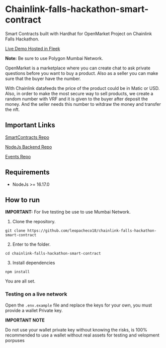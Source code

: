 # Chainlink-falls-hackathon-smart-contract

Smart Contracts built with Hardhat for OpenMarket Project on Chainlink Falls Hackathon.

[Live Demo Hosted in Fleek](https://open-market-chainlink-falls-hackathon.on.fleek.co/#/)

**Note:** Be sure to use Polygon Mumbai Network.

OpenMarket is a marketplace where you can create chat to ask private questions before you want to buy a product. Also as a seller you can make sure that the buyer have the number.

With Chainlink datafeeds the price of the product could be in Matic or USD. Also, in order to make the most secure way to sell products, we create a random number with VRF and it is given to the buyer after deposit the money. And the seller needs this number to witdraw the money and transfer the nft.


## Important Links

[SmartContracts Repo](https://github.com/leopacheco18/chainlink-falls-hackathon-smart-contract)


[NodeJs Backend Repo](https://github.com/leopacheco18/chainlink-falls-hackathon-backend)


[Events Repo](https://github.com/leopacheco18/chainlink-falls-hackathon-events)


## Requirements

* NodeJs >= 16.17.0

## How to run

**IMPORTANT:** For live testing be use to use Mumbai Network.

1. Clone the repository.

`git clone https://github.com/leopacheco18/chainlink-falls-hackathon-smart-contract`


2. Enter to the folder.

`cd chainlink-falls-hackathon-smart-contract`


3. Install dependencies

`npm install`

You are all set.

### Testing on a live network

Open the `.env.example` file and replace the keys for your own, you must provide a wallet Private key.

**IMPORTANT NOTE**

Do not use your wallet private key without knowing the risks, is 100% recommended to use a wallet without real assets for testing and velopment porpuses
